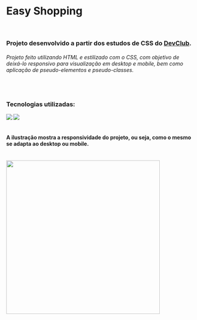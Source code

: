 <h1>Easy Shopping</h1> 
<br>

<h3>Projeto desenvolvido a partir dos estudos de CSS do <a href="https://rodolfomori.com.br/devclub">DevClub</a>.</h3>
<h6>Projeto feito utilizando HTML e estilizado com o CSS, com objetivo de deixá-lo responsivo para visualização em desktop e mobile,
bem como aplicação de pseudo-elementos e pseudo-classes.</h6>
<br>
<h3>Tecnologias utilizadas: </h3>
<img align="left" src="https://img.shields.io/badge/HTML5-E34F26?style=for-the-badge&logo=html5&logoColor=white">
<img align="left" src="https://img.shields.io/badge/CSS3-1572B6?style=for-the-badge&logo=css3&logoColor=white">
<br>
<br>

<h4>A ilustração mostra a responsividade do projeto, ou seja, como o mesmo se adapta ao desktop ou mobile.</h4>
<br>

<img src="https://github.com/PitterBonoto/We-care/blob/main/We%20care%20-%20Desktop.png?raw=true" width="410px">



